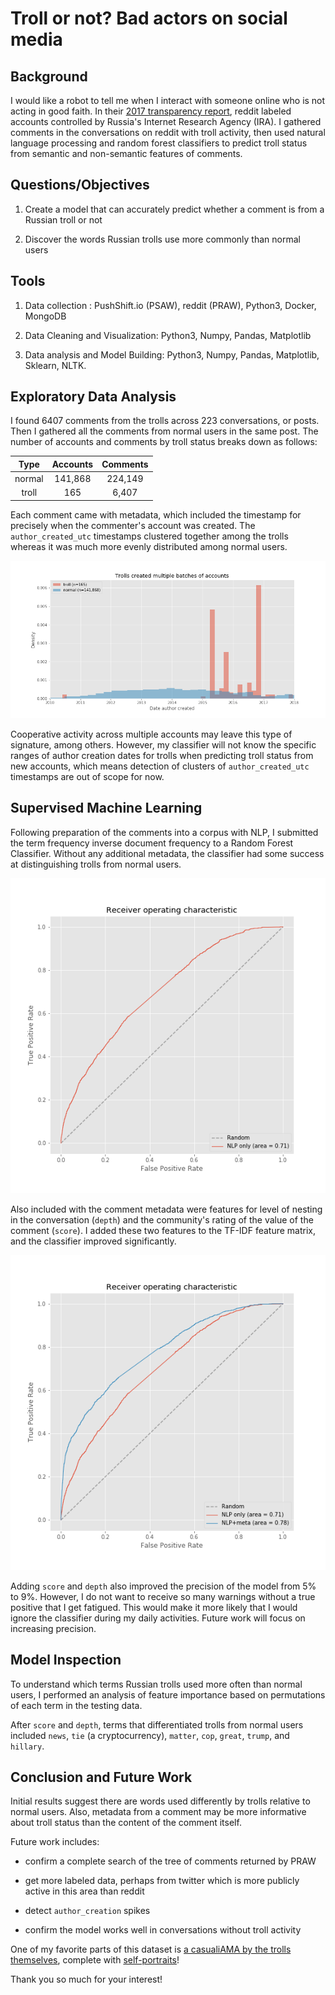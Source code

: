 # Troll or not? Bad actors on social media


## Background

I would like a robot to tell me when I interact with someone online who is not acting in good faith. In their [2017 transparency report](https://www.reddit.com/r/announcements/comments/8bb85p/reddits_2017_transparency_report_and_suspect/), reddit labeled accounts controlled by Russia's Internet Research Agency (IRA). I gathered comments in the conversations on reddit with troll activity, then used natural language processing and random forest classifiers to predict troll status from semantic and non-semantic features of comments.


## Questions/Objectives

1) Create a model that can accurately predict whether a comment is from a Russian troll or not

2) Discover the words Russian trolls use more commonly than normal users


## Tools

1) Data collection : PushShift.io (PSAW), reddit (PRAW), Python3, Docker, MongoDB

2) Data Cleaning and Visualization: Python3, Numpy, Pandas, Matplotlib

3) Data analysis and Model Building: Python3, Numpy, Pandas, Matplotlib, Sklearn, NLTK.


## Exploratory Data Analysis

I found 6407 comments from the trolls across 223 conversations, or posts. Then I gathered all the comments from normal users in the same post. The number of accounts and comments by troll status breaks down as follows:

| Type   |    Accounts   |  Comments |
|:------:|:-------------:|:---------:|
| normal |  141,868      | 224,149   |
| troll  |   165         |   6,407   |

Each comment came with metadata, which included the timestamp for precisely when the commenter's account was created. The `author_created_utc` timestamps clustered together among the trolls whereas it was much more evenly distributed among normal users.

![](img/trolls_created_multiple_batches_of_accounts.png)

Cooperative activity across multiple accounts may leave this type of signature, among others. However, my classifier will not know the specific ranges of author creation dates for trolls when predicting troll status from new accounts, which means detection of clusters of `author_created_utc` timestamps are out of scope for now.


## Supervised Machine Learning

Following preparation of the comments into a corpus with NLP, I submitted the term frequency inverse document frequency to a Random Forest Classifier. Without any additional metadata, the classifier had some success at distinguishing trolls from normal users. 

![](img/roc_one_model.png)

Also included with the comment metadata were features for level of nesting in the conversation (`depth`) and the community's rating of the value of the comment (`score`). I added these two features to the TF-IDF feature matrix, and the classifier improved significantly.

![](img/roc_two_models.png)

Adding `score` and `depth` also improved the precision of the model from 5% to 9%. However, I do not want to receive so many warnings without a true positive that I get fatigued. This would make it more likely that I would ignore the classifier during my daily activities. Future work will focus on increasing precision.

## Model Inspection

To understand which terms Russian trolls used more often than normal users, I performed an analysis of feature importance based on permutations of each term in the testing data.

After `score` and `depth`, terms that differentiated trolls from normal users included `news`, `tie` (a cryptocurrency), `matter`, `cop`, `great`, `trump`, and `hillary`.


## Conclusion and Future Work

Initial results suggest there are words used differently by trolls relative to normal users. Also, metadata from a comment may be more informative about troll status than the content of the comment itself. 

Future work includes:

* confirm a complete search of the tree of comments returned by PRAW

* get more labeled data, perhaps from twitter which is more publicly active in this area than reddit

* detect `author_creation` spikes

* confirm the model works well in conversations without troll activity

One of my favorite parts of this dataset is [a casualiAMA by the trolls themselves](https://www.reddit.com/r/casualiama/comments/7m1hht/we_are_russian_trolls_ask_us_anything/), complete with [self-portraits](img/russian_troll_horde.png)!

Thank you so much for your interest!